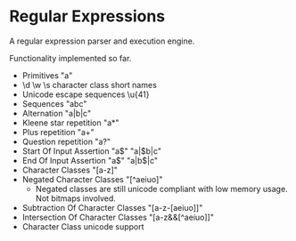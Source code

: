 # Regular Expressions

A regular expression parser and execution engine.

Functionality implemented so far.

* Primitives	"a"
* \d \w \s character class short names
* Unicode escape sequences \u{41}
* Sequences	"abc"
* Alternation	"a|b|c"
* Kleene star repetition	"a*"
* Plus repetition		"a+"
* Question repetition "a?"
* Start Of Input Assertion "a$" "a|$b|c"
* End Of Input Assertion "a$" "a|b$|c"
* Character Classes "[a-z]"
* Negated Character Classes "[^aeiuo]"
	- Negated classes are still unicode compliant with low memory usage. Not bitmaps involved.
* Subtraction Of Character Classes "[a-z-[aeiuo]]"
* Intersection Of Character Classes "[a-z&&[^aeiuo]]"
* Character Class unicode support